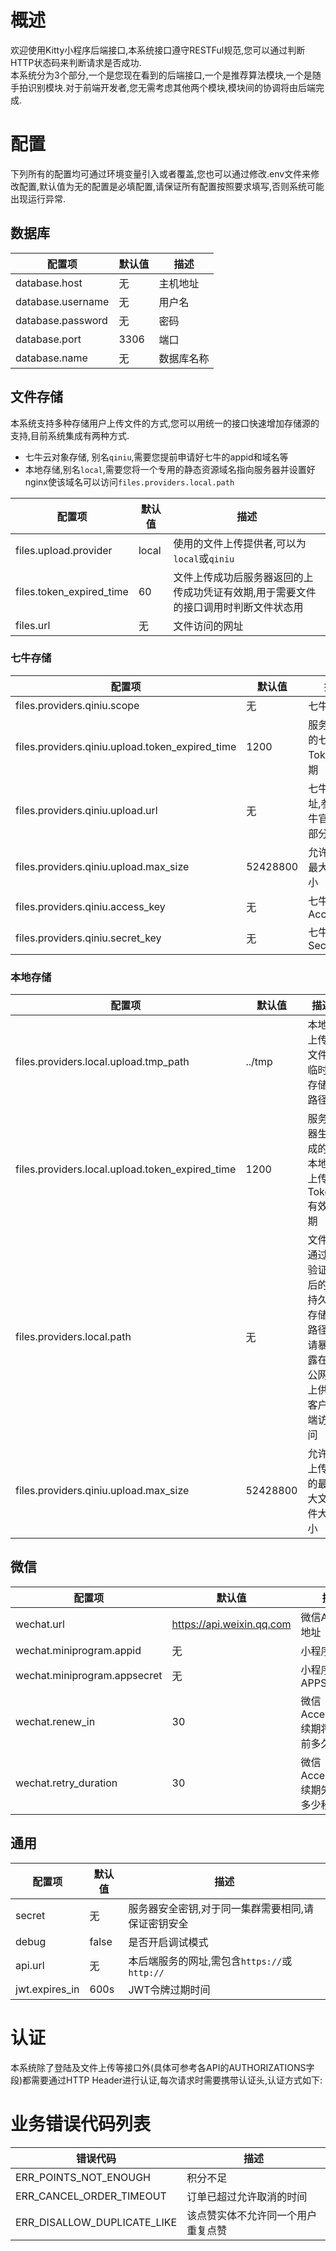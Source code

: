 # 概述
欢迎使用Kitty小程序后端接口,本系统接口遵守RESTFul规范,您可以通过判断HTTP状态码来判断请求是否成功.  
本系统分为3个部分,一个是您现在看到的后端接口,一个是推荐算法模块,一个是随手拍识别模块.对于前端开发者,您无需考虑其他两个模块,模块间的协调将由后端完成.  
# 配置
下列所有的配置均可通过环境变量引入或者覆盖,您也可以通过修改.env文件来修改配置,默认值为无的配置是必填配置,请保证所有配置按照要求填写,否则系统可能出现运行异常.

## 数据库
| 配置项                        | 默认值 | 描述     |
| ----                         | ----  | ----    |
| database.host                | 无    | 主机地址  |
| database.username            | 无    | 用户名   |
| database.password            | 无    | 密码     |
| database.port                | 3306  | 端口     |
| database.name                | 无    | 数据库名称|

## 文件存储
本系统支持多种存储用户上传文件的方式,您可以用统一的接口快速增加存储源的支持,目前系统集成有两种方式.
- 七牛云对象存储, 别名`qiniu`,需要您提前申请好七牛的appid和域名等
- 本地存储,别名`local`,需要您将一个专用的静态资源域名指向服务器并设置好nginx使该域名可以访问`files.providers.local.path`

| 配置项                       | 默认值 | 描述                                                                     |
| ----                        | ----  | ----                                                                    |
| files.upload.provider       | local | 使用的文件上传提供者,可以为`local`或`qiniu`                                  |
| files.token_expired_time    | 60    | 文件上传成功后服务器返回的上传成功凭证有效期,用于需要文件的接口调用时判断文件状态用   |
| files.url                   | 无    | 文件访问的网址                                                             |

### 七牛存储
| 配置项                                             | 默认值                     | 描述                             |
| ----                                              | ----                      | ----                            |
| files.providers.qiniu.scope                       | 无                        | 七牛Scope                        |
| files.providers.qiniu.upload.token_expired_time   | 1200                      | 服务器生成的七牛上传Token有效期      |
| files.providers.qiniu.upload.url                  | 无                        | 七牛上传地址,参考七牛官网直传部分的URL|
| files.providers.qiniu.upload.max_size             | 52428800                  | 允许上传的最大文件大小              |
| files.providers.qiniu.access_key                  | 无                        | 七牛AccessKey                     |
| files.providers.qiniu.secret_key                  | 无                        | 七牛SecretKey                     |
### 本地存储
| 配置项                                             | 默认值                     | 描述                                            |
| ----                                              | ----                      | ----                                           |
| files.providers.local.upload.tmp_path             | ../tmp                    | 本地上传文件临时存储路径                           |
| files.providers.local.upload.token_expired_time   | 1200                      | 服务器生成的本地上传Token有效期                    |
| files.providers.local.path                        | 无                         | 文件通过验证后的持久存储路径,请暴露在公网上供客户端访问 |
| files.providers.qiniu.upload.max_size             | 52428800                  | 允许上传的最大文件大小                             |

## 微信
| 配置项                        | 默认值                     | 描述                                 |
| ----                         | ----                      | ----                                 |
| wechat.url                   | https://api.weixin.qq.com | 微信API服务地址                        |
| wechat.miniprogram.appid     | 无                        | 小程序APPID                           |
| wechat.miniprogram.appsecret | 无                        | 小程序APPSECRET                       |
| wechat.renew_in              | 30                        | 微信AccessToken续期将在过期前多久进行    |
| wechat.retry_duration        | 30                        | 微信AccessToken续期失败后每多少秒重试    |

## 通用
| 配置项              | 默认值                     | 描述                                       |
| ----               | ----                      | ----                                      |
| secret             | 无                        | 服务器安全密钥,对于同一集群需要相同,请保证密钥安全 |
| debug              | false                     | 是否开启调试模式                             |
| api.url            | 无                        | 本后端服务的网址,需包含`https://`或`http://`   |
| jwt.expires_in     | 600s                      | JWT令牌过期时间                              |

# 认证
本系统除了登陆及文件上传等接口外(具体可参考各API的AUTHORIZATIONS字段)都需要通过HTTP Header进行认证,每次请求时需要携带认证头,认证方式如下:
# 业务错误代码列表
| 错误代码                           | 描述                                       |
| ----                              | ----                                      |
| ERR_POINTS_NOT_ENOUGH             | 积分不足                                   |
| ERR_CANCEL_ORDER_TIMEOUT          | 订单已超过允许取消的时间                      |
| ERR_DISALLOW_DUPLICATE_LIKE       | 该点赞实体不允许同一个用户重复点赞              |
<SecurityDefinitions />
